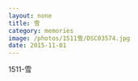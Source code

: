 ```yaml
---
layout: none
title: 雪
category: memories
image: /photos/1511雪/DSC03574.jpg
date: 2015-11-01
---
```

1511-雪